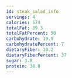 ```yaml
---
id: steak_salad_info
servings: 4
calories: 574
totalFat: 39.3
totalFatPercent: 50
carbohydrate: 19.9
carbohydratePercent: 7
dietaryFiber: 10.2
dietaryFiberPercent: 37
sugar: 3.8
protein: 38.8
---
```

